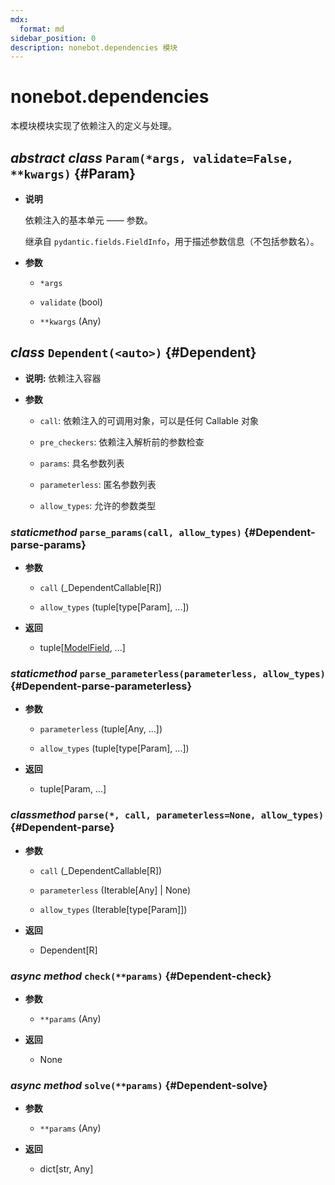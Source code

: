 ```yaml
---
mdx:
  format: md
sidebar_position: 0
description: nonebot.dependencies 模块
---
```


# nonebot.dependencies

本模块模块实现了依赖注入的定义与处理。

## _abstract class_ `Param(*args, validate=False, **kwargs)` {#Param}

- **说明**

  依赖注入的基本单元 —— 参数。

  继承自 `pydantic.fields.FieldInfo`，用于描述参数信息（不包括参数名）。

- **参数**
  - `*args`

  - `validate` (bool)

  - `**kwargs` (Any)

## _class_ `Dependent(<auto>)` {#Dependent}

- **说明:** 依赖注入容器

- **参数**
  - `call`: 依赖注入的可调用对象，可以是任何 Callable 对象

  - `pre_checkers`: 依赖注入解析前的参数检查

  - `params`: 具名参数列表

  - `parameterless`: 匿名参数列表

  - `allow_types`: 允许的参数类型

### _staticmethod_ `parse_params(call, allow_types)` {#Dependent-parse-params}

- **参数**
  - `call` (\_DependentCallable[R])

  - `allow_types` (tuple[type[Param], ...])

- **返回**
  - tuple[[ModelField](../compat.md#ModelField), ...]

### _staticmethod_ `parse_parameterless(parameterless, allow_types)` {#Dependent-parse-parameterless}

- **参数**
  - `parameterless` (tuple[Any, ...])

  - `allow_types` (tuple[type[Param], ...])

- **返回**
  - tuple[Param, ...]

### _classmethod_ `parse(*, call, parameterless=None, allow_types)` {#Dependent-parse}

- **参数**
  - `call` (\_DependentCallable[R])

  - `parameterless` (Iterable[Any] | None)

  - `allow_types` (Iterable[type[Param]])

- **返回**
  - Dependent[R]

### _async method_ `check(**params)` {#Dependent-check}

- **参数**
  - `**params` (Any)

- **返回**
  - None

### _async method_ `solve(**params)` {#Dependent-solve}

- **参数**
  - `**params` (Any)

- **返回**
  - dict[str, Any]
